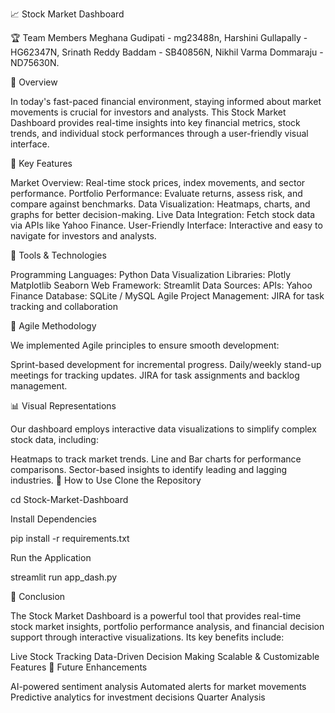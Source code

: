 📈 Stock Market Dashboard

🏆 Team Members Meghana Gudipati - mg23488n,
Harshini Gullapally - HG62347N,
Srinath Reddy Baddam - SB40856N,
Nikhil Varma Dommaraju - ND75630N.

📌 Overview

In today's fast-paced financial environment, staying informed about market movements is crucial for investors and analysts. This Stock Market Dashboard provides real-time insights into key financial metrics, stock trends, and individual stock performances through a user-friendly visual interface.

🎯 Key Features

Market Overview: Real-time stock prices, index movements, and sector performance. Portfolio Performance: Evaluate returns, assess risk, and compare against benchmarks. Data Visualization: Heatmaps, charts, and graphs for better decision-making. Live Data Integration: Fetch stock data via APIs like Yahoo Finance. User-Friendly Interface: Interactive and easy to navigate for investors and analysts.

🔧 Tools & Technologies

Programming Languages: Python Data Visualization Libraries: Plotly Matplotlib Seaborn Web Framework: Streamlit Data Sources: APIs: Yahoo Finance Database: SQLite / MySQL Agile Project Management: JIRA for task tracking and collaboration

🔄 Agile Methodology

We implemented Agile principles to ensure smooth development:

Sprint-based development for incremental progress. Daily/weekly stand-up meetings for tracking updates. JIRA for task assignments and backlog management.

📊 Visual Representations

Our dashboard employs interactive data visualizations to simplify complex stock data, including:

Heatmaps to track market trends.
Line and Bar charts for performance comparisons.
Sector-based insights to identify leading and lagging industries.
📌 How to Use Clone the Repository

cd Stock-Market-Dashboard

Install Dependencies

pip install -r requirements.txt

Run the Application

streamlit run app_dash.py

🏁 Conclusion

The Stock Market Dashboard is a powerful tool that provides real-time stock market insights, portfolio performance analysis, and financial decision support through interactive visualizations. Its key benefits include:

Live Stock Tracking
Data-Driven Decision Making
Scalable & Customizable Features
🚀 Future Enhancements

AI-powered sentiment analysis
Automated alerts for market movements
Predictive analytics for investment decisions
Quarter Analysis
